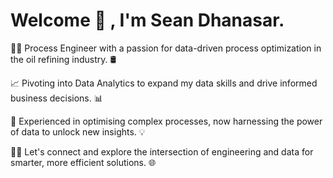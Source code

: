 

# Welcome 👋 , I'm Sean Dhanasar.



👨‍💼 Process Engineer with a passion for data-driven process optimization in the oil refining industry. 🛢️

📈 Pivoting into Data Analytics to expand my data skills and drive informed business decisions. 📊

🔧 Experienced in optimising complex processes, now harnessing the power of data to unlock new insights. 💡

👨‍💻 Let's connect and explore the intersection of engineering and data for smarter, more efficient solutions. 🌐

